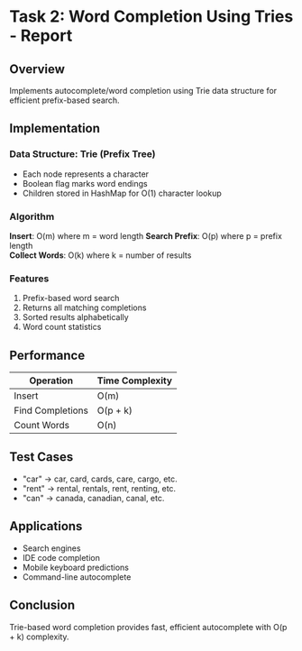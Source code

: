 # Task 2: Word Completion Using Tries - Report

## Overview
Implements autocomplete/word completion using Trie data structure for efficient prefix-based search.

## Implementation

### Data Structure: Trie (Prefix Tree)
- Each node represents a character
- Boolean flag marks word endings
- Children stored in HashMap for O(1) character lookup

### Algorithm

**Insert**: O(m) where m = word length
**Search Prefix**: O(p) where p = prefix length  
**Collect Words**: O(k) where k = number of results

### Features
1. Prefix-based word search
2. Returns all matching completions
3. Sorted results alphabetically
4. Word count statistics

## Performance

| Operation | Time Complexity |
|-----------|----------------|
| Insert | O(m) |
| Find Completions | O(p + k) |
| Count Words | O(n) |

## Test Cases
- "car" → car, card, cards, care, cargo, etc.
- "rent" → rental, rentals, rent, renting, etc.
- "can" → canada, canadian, canal, etc.

## Applications
- Search engines
- IDE code completion
- Mobile keyboard predictions
- Command-line autocomplete

## Conclusion
Trie-based word completion provides fast, efficient autocomplete with O(p + k) complexity.
